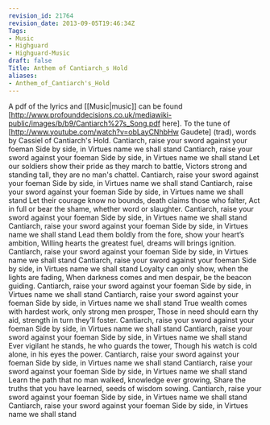 ```yaml
---
revision_id: 21764
revision_date: 2013-09-05T19:46:34Z
Tags:
- Music
- Highguard
- Highguard-Music
draft: false
Title: Anthem of Cantiarch_s Hold
aliases:
- Anthem_of_Cantiarch's_Hold
---
```

A pdf of the lyrics and [[Music|music]] can be found [http://www.profounddecisions.co.uk/mediawiki-public/images/b/b9/Cantiarch%27s_Song.pdf here].
To the tune of [http://www.youtube.com/watch?v=obLayCNhbHw Gaudete] (trad), words by Cassiel of Cantiarch's Hold.
Cantiarch, raise your sword against your foeman 
Side by side, in Virtues name we shall stand 
Cantiarch, raise your sword against your foeman
Side by side, in Virtues name we shall stand 
Let our soldiers show their pride as they march to battle, 
Victors strong and standing tall, they are no man's chattel.
Cantiarch, raise your sword against your foeman 
Side by side, in Virtues name we shall stand 
Cantiarch, raise your sword against your foeman 
Side by side, in Virtues name we shall stand 
Let their courage know no bounds, death claims those who falter, 
Act in full or bear the shame, whether word or slaughter.
Cantiarch, raise your sword against your foeman 
Side by side, in Virtues name we shall stand 
Cantiarch, raise your sword against your foeman 
Side by side, in Virtues name we shall stand 
Lead them boldly from the fore, show your heart’s ambition, 
Willing hearts the greatest fuel, dreams will brings ignition. 
Cantiarch, raise your sword against your foeman 
Side by side, in Virtues name we shall stand 
Cantiarch, raise your sword against your foeman 
Side by side, in Virtues name we shall stand 
Loyalty can only show, when the lights are fading, 
When darkness comes and men despair, be the beacon guiding.
Cantiarch, raise your sword against your foeman 
Side by side, in Virtues name we shall stand 
Cantiarch, raise your sword against your foeman 
Side by side, in Virtues name we shall stand 
True wealth comes with hardest work, only strong men prosper, 
Those in need should earn thy aid, strength in turn they’ll foster. 
Cantiarch, raise your sword against your foeman 
Side by side, in Virtues name we shall stand 
Cantiarch, raise your sword against your foeman 
Side by side, in Virtues name we shall stand 
Ever vigilant he stands, he who guards the tower, 
Though his watch is cold alone, in his eyes the power. 
Cantiarch, raise your sword against your foeman 
Side by side, in Virtues name we shall stand 
Cantiarch, raise your sword against your foeman 
Side by side, in Virtues name we shall stand 
Learn the path that no man walked, knowledge ever growing, 
Share the truths that you have learned, seeds of wisdom sowing.
Cantiarch, raise your sword against your foeman 
Side by side, in Virtues name we shall stand 
Cantiarch, raise your sword against your foeman 
Side by side, in Virtues name we shall stand